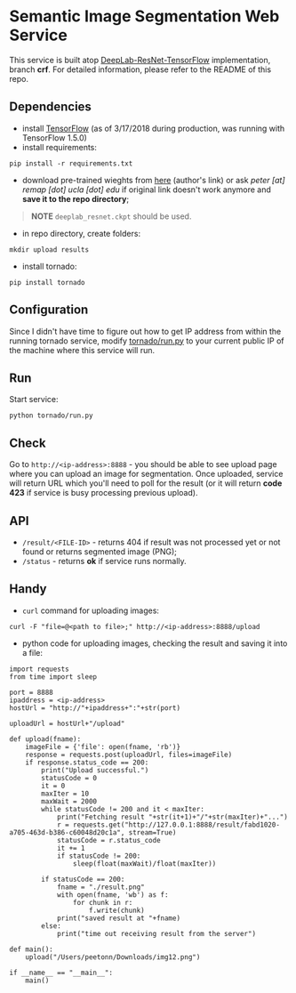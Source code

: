 # Semantic Image Segmentation Web Service

This service is built atop [DeepLab-ResNet-TensorFlow](https://github.com/DrSleep/tensorflow-deeplab-resnet/tree/crf) implementation, branch **crf**. For detailed information, please refer to the README of this repo.

## Dependencies

* install [TensorFlow](https://www.tensorflow.org/install/install_linux) (as of 3/17/2018 during production, was running with TensorFlow 1.5.0)
* install requirements:

```
pip install -r requirements.txt
```

* download pre-trained wieghts from [here](https://drive.google.com/drive/folders/0B_rootXHuswsZ0E4Mjh1ZU5xZVU) (author's link) or ask *peter [at] remap [dot] ucla [dot] edu* if original link doesn't work anymore and **save it to the repo directory**;

> **NOTE** `deeplab_resnet.ckpt` should be used.

* in repo directory, create folders:

```
mkdir upload results
```

* install tornado:

```
pip install tornado
```

## Configuration

Since I didn't have time to figure out how to get IP address from within the running tornado service, modify [tornado/run.py](tonrado/run.py#L34) to your current public IP of the machine where this service will run.

## Run

Start service:

```
python tornado/run.py
```

## Check

Go to `http://<ip-address>:8888` - you should be able to see upload page where you can upload an image for segmentation. Once uploaded, service will return URL which you'll need to poll for the result (or it will return **code 423** if service is busy processing previous upload).

## API

* `/result/<FILE-ID>` - returns 404 if result was not processed yet or not found or returns segmented image (PNG);
* `/status` - returns **ok** if service runs normally.

## Handy 

* `curl` command for uploading images:

```
curl -F "file=@<path to file>;" http://<ip-address>:8888/upload
```

* python code for uploading images, checking the result and saving it into a file:

```
import requests
from time import sleep

port = 8888
ipaddress = <ip-address>
hostUrl = "http://"+ipaddress+":"+str(port)

uploadUrl = hostUrl+"/upload"

def upload(fname):
	imageFile = {'file': open(fname, 'rb')}
	response = requests.post(uploadUrl, files=imageFile)
	if response.status_code == 200:
		print("Upload successful.")
		statusCode = 0
		it = 0
		maxIter = 10
		maxWait = 2000
		while statusCode != 200 and it < maxIter:
			print("Fetching result "+str(it+1)+"/"+str(maxIter)+"...")
			r = requests.get("http://127.0.0.1:8888/result/fabd1020-a705-463d-b386-c60048d20c1a", stream=True)
			statusCode = r.status_code
			it += 1
			if statusCode != 200:
				sleep(float(maxWait)/float(maxIter))

		if statusCode == 200:
			fname = "./result.png"
			with open(fname, 'wb') as f:
				for chunk in r:
					f.write(chunk)
			print("saved result at "+fname)
		else:
			print("time out receiving result from the server")

def main():
	upload("/Users/peetonn/Downloads/img12.png")

if __name__ == "__main__":
	main()
```
